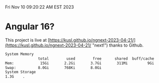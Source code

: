 Fri Nov 10 09:20:22 AM EST 2023

# Angular 16?


This project is live at [https://kusl.github.io/ngnext-2023-04-21/](https://kusl.github.io/ngnext-2023-04-21/ "next!") thanks to Github.

```bash
System Memory
               total        used        free      shared  buff/cache   available
Mem:            15Gi       2.2Gi       3.7Gi       311Mi         9Gi        13Gi
Swap:          8.0Gi       768Ki       8.0Gi
System Storage
1.3G	.
```
